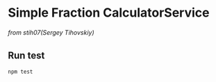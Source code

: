 # Simple Fraction CalculatorService
###### from stih07(Sergey Tihovskiy)
## Run test
```
npm test
```
